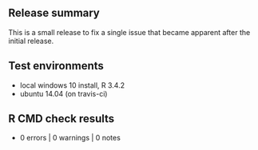 ## Release summary

This is a small release to fix a single issue that became apparent after the initial release.

## Test environments
* local windows 10 install, R 3.4.2
* ubuntu 14.04 (on travis-ci)

## R CMD check results
* 0 errors | 0 warnings | 0 notes
